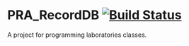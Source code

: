 # PRA_RecordDB [![Build Status](https://travis-ci.org/emkarcinos/PRA_RecordDB.svg?branch=master)](https://travis-ci.org/emkarcinos/PRA_RecordDB)
A project for programming laboratories classes.
